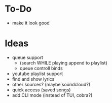 # To-Do

- make it look good

# Ideas

- queue support 
    - (search WHILE playing append to playlist)
    - queue controll binds
- youtube playlist support
- find and show lyrics
- other sources? (maybe soundcloud?)
- quick access (saved songs)
- add CLI mode (instead of TUI, cobra?)

